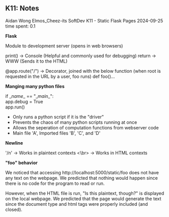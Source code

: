 ## K11: Notes

Aidan Wong
Elmos_Cheez-its
SoftDev
K11 - Static Flask Pages
2024-09-25
time spent: 0.1

**Flask**

Module to development server (opens in web browsers)

print() -> Console (Helpful and commonly used for debugging)
return -> WWW (Sends it to the HTML)

@app.route("/") -> Decorator, joined with the below function (when root is requested in the URL by a user, foo runs)
def foo()...

**Manging many python files**

if \__name__ == "\__main__":  
    app.debug = True        
    app.run()

- Only runs a python script if it is the "driver"
- Prevents the chaos of many python scripts running at once
- Allows the seperation of computation functions from webserver code
- Main file 'A', Imported files 'B', 'C', and 'D'


**Newline**

'/n' -> Works in plaintext contexts
<\br> -> Works in HTML contexts

**"foo" behavior**

We noticed that accessing http://localhost:5000/static/foo does not have any text on the webpage. We predicted that nothing would happen since there is no code for the program to read or run.

However, when the HTML file is run, "Is this plaintext, though?" is displayed on the local webpage. We predicted that the page would generate the text since the document type and html tags were properly included (and closed).